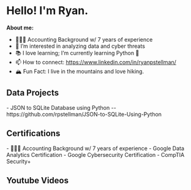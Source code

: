 <h1> Hello! I'm Ryan.</h1>

<b>About me:</b>
- 🕵🏻‍♂️ Accounting Background w/ 7 years of experience
- 👀 I’m interested in analyzing data and cyber threats
- 📚 I love learning; I’m currently learning Python 🐍
- 📫 How to connect: https://www.linkedin.com/in/ryanpstellman/
- 🏔️ Fun Fact: I live in the mountains and love hiking.

<h2> Data Projects</h2>
- JSON to SQLite Database using Python -- https://github.com/rpstellman/JSON-to-SQLite-Using-Python

<h2> Certifications</h2>
- 🕵🏻‍♂️ Accounting Background w/ 7 years of experience
- Google Data Analytics Certification
- Google Cybersecurity Certification
- CompTIA Security+

<h2> Youtube Videos</h2>

<!---
rpstellman/rpstellman is a ✨ special ✨ repository because its `README.md` (this file) appears on your GitHub profile.
You can click the Preview link to take a look at your changes.
--->
